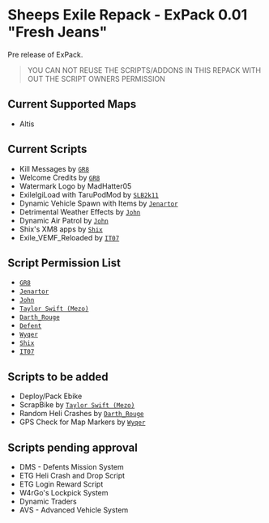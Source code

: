 Sheeps Exile Repack - ExPack 0.01 "Fresh Jeans"
=============

Pre release of ExPack. 

> YOU CAN NOT REUSE THE SCRIPTS/ADDONS IN THIS REPACK WITH OUT THE SCRIPT OWNERS PERMISSION

Current Supported Maps
--------------------------
* Altis


Current Scripts
--------------------------
* Kill Messages by [`GR8`](http://www.exilemod.com/profile/64-gr8/)
* Welcome Credits by [`GR8`](http://www.exilemod.com/profile/64-gr8/)
* Watermark Logo by MadHatter05
* ExileIgiLoad with TaruPodMod by [`SLB2k11`](http://www.exilemod.com/profile/409-slb2k11/)
* Dynamic Vehicle Spawn with Items by [`Jenartor`](http://www.exilemod.com/profile/53934-jenartor/)
* Detrimental Weather Effects by [`John`](http://www.exilemod.com/profile/38-john/)
* Dynamic Air Patrol by [`John`](http://www.exilemod.com/profile/38-john/)
* Shix's XM8 apps by [`Shix`](http://www.exilemod.com/profile/4566-shix/)
* Exile_VEMF_Reloaded by [`IT07`](http://www.exilemod.com/profile/332-it07/)

Script Permission List
--------------------------

* [`GR8`](http://www.exilemod.com/profile/64-gr8/)
* [`Jenartor`](http://www.exilemod.com/profile/53934-jenartor/)
* [`John`](http://www.exilemod.com/profile/38-john/)
* [`Taylor Swift (Mezo)`](http://www.exilemod.com/profile/472-taylor-swift-mezo/)
* [`Darth_Rouge`](http://www.exilemod.com/profile/3705-darth_rogue/)
* [`Defent`](http://www.exilemod.com/profile/259-defent/)
* [`Wyqer`](http://www.exilemod.com/profile/52393-wyqer/)
* [`Shix`](http://www.exilemod.com/profile/4566-shix/)
* [`IT07`](http://www.exilemod.com/profile/332-it07/)


Scripts to be added 
--------------------------
* Deploy/Pack Ebike
* ScrapBike by [`Taylor Swift (Mezo)`](http://www.exilemod.com/profile/472-taylor-swift-mezo/)
* Random Heli Crashes by [`Darth_Rouge`](http://www.exilemod.com/profile/3705-darth_rogue/)
* GPS Check for Map Markers by [`Wyqer`](http://www.exilemod.com/profile/52393-wyqer/)

Scripts pending approval
--------------------------
* DMS - Defents Mission System
* ETG Heli Crash and Drop Script
* ETG Login Reward Script
* W4rGo's Lockpick System
* Dynamic Traders
* AVS - Advanced Vehicle System
